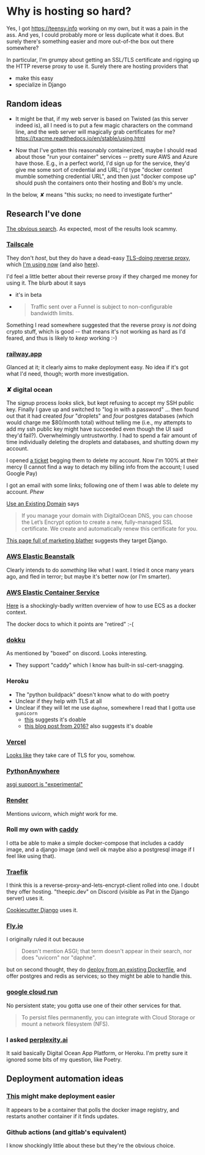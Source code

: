 # Why is hosting so hard?

Yes, I got <https://teensy.info> working on my own, but it was a pain in the ass.  And yes, I could probably more or less duplicate what it does.  But surely there's something easier and more out-of-the box out there somewhere?

In particular, I'm grumpy about getting an SSL/TLS certificate and rigging up the HTTP reverse proxy to use it.  Surely there are hosting providers that

* make this easy
* specialize in Django

## Random ideas

- It might be that, if my web server is based on Twisted (as this server indeed is), all I need is to put a few magic characters on the command line, and the web server will magically grab certificates for me?  https://txacme.readthedocs.io/en/stable/using.html

- Now that I've gotten this reasonably containerized, maybe I should read about those "run your container" services -- pretty sure AWS and Azure have those.  E.g., in a perfect world, I'd sign up for the service, they'd give me some sort of credential and URL; I'd type "docker context mumble something credential URL", and then just "docker compose up" should push the containers onto their hosting and Bob's my uncle.

In the below, ✘ means "this sucks; no need to investigate further"

## Research I've done

[The obvious search](https://duckduckgo.com/?q=django+hosting).  As expected, most of the results look scammy.

### [Tailscale](https://login.tailscale.com/admin/machines)
They don't *host*, but they do have a dead-easy [TLS-doing reverse proxy](https://tailscale.com/kb/1223/funnel#establishing-an-encrypted-proxy), which [I'm using now](https://teensy-info.tail571dc2.ts.net/) (and also [here](https://laptop.tail571dc2.ts.net/)).

I'd feel a little better about their reverse proxy if they charged me money for using it.  The blurb about it says

* it's in beta
* > Traffic sent over a Funnel is subject to non-configurable bandwidth limits.

Something I read somewhere suggested that the reverse proxy is *not* doing crypto stuff, which is good -- that means it's not working as hard as I'd feared, and thus is likely to *keep* working :-)

### [railway.app](https://railway.app/)
Glanced at it; it clearly aims to make deployment easy.  No idea if it's got what I'd need, though; worth more investigation.
### ✘ digital ocean

The signup process *looks* slick, but kept refusing to accept my SSH public key.  Finally I gave up and switched to "log in with a password" ... then found out that it had created *four* "droplets" and *four* postgres databases (which would charge me $80/month total) without telling me (i.e., my attempts to add my ssh public key might have succeeded even though the UI said they'd fail?). Overwhelmingly untrustworthy.  I had to spend a fair amount of time individually deleting the droplets and databases, and shutting down my account.

I opened [a ticket](https://cloudsupport.digitalocean.com/s/case/500QP00000SwqJ3YAJ/please-delete-my-account-asap) begging them to delete my account.  Now I'm 100% at their mercy (I cannot find a way to detach my billing info from the account; I used Google Pay)

I got an email with some links; following one of them I was able to delete my account.  *Phew*

[Use an Existing Domain](https://docs.digitalocean.com/products/networking/load-balancers/how-to/ssl-termination/#use-an-existing-domain) says

> If you manage your domain with DigitalOcean DNS, you can choose the Let’s Encrypt option to create a new, fully-managed SSL certificate. We create and automatically renew this certificate for you.

[This page full of marketing blather](https://www.digitalocean.com/products/app-platform) suggests they target Django.

### [AWS Elastic Beanstalk](https://docs.aws.amazon.com/elasticbeanstalk/latest/dg/Welcome.html)
Clearly intends to do *something* like what I want.
I tried it once many years ago, and fled in terror; but maybe it's better now (or I'm smarter).

### [AWS Elastic Container Service](https://aws.amazon.com/ecs/)
[Here](https://www.docker.com/blog/docker-compose-from-local-to-amazon-ecs/) is a shockingly-badly written overview of how to use ECS as a docker context.

The docker docs to which it points are "retired" :-(

### [dokku](https://dokku.com/docs/networking/proxies/caddy/)

As mentioned by "boxed" on discord.  Looks interesting.

* They support "caddy" which I know has built-in ssl-cert-snagging.

### Heroku

* The "python buildpack" doesn't know what to do with poetry
* Unclear if they help with TLS at all
* Unclear if they will let me use `daphne`, somewhere I read that I gotta use `gunicorn`
  * [this](https://stackoverflow.com/a/43746621/20146) suggests it's doable
  * [this blog post from 2016?](https://blog.heroku.com/in_deep_with_django_channels_the_future_of_real_time_apps_in_django) also suggests it's doable

### [Vercel](https://vercel.com/templates/python/django-hello-world)

[Looks like](https://vercel.com/docs/projects/domains/working-with-ssl) they take care of TLS for you, somehow.

### [PythonAnywhere](https://help.pythonanywhere.com/pages/DeployExistingDjangoProject/)

[asgi support is "experimental"](https://help.pythonanywhere.com/pages/ASGIAPI/)

### [Render](https://docs.render.com/deploy-django)

Mentions uvicorn, which *might* work for me.

### Roll my own with [caddy](https://hub.docker.com/_/caddy)
I otta be able to make a simple docker-compose that includes a caddy image, and a django image (and well ok maybe also a postgresql image if I feel like using that).

### [Traefik](https://doc.traefik.io/traefik/https/overview/)
I think this is a reverse-proxy-and-lets-encrypt-client rolled into one.  I doubt they offer hosting.
"theepic.dev" on Discord (visible as Pat in the Django server) uses it.

[Cookiecutter Django](https://cookiecutter-django.readthedocs.io/en/latest/3-deployment/deployment-with-docker.html#understanding-the-docker-compose-setup) uses it.

### [Fly.io](https://fly.io/docs/django/getting-started/existing/)

I originally ruled it out because
> Doesn't mention ASGI; that term doesn't appear in their search, nor does "uvicorn" nor "daphne".

but on second thought, they do [deploy from an existing Dockerfile](https://fly.io/docs/languages-and-frameworks/dockerfile/), and offer postgres and redis as services; so they might be able to handle this.

### [google cloud run](https://cloud.google.com/run/docs/overview/what-is-cloud-run)

No persistent state; you gotta use one of their other services for that.

> To persist files permanently, you can integrate with Cloud Storage or mount a network filesystem (NFS).

### I asked [perplexity.ai](https://www.perplexity.ai/search/what-hosting-service-will-be-e-h_5FvBqcQs2kFoQaGB1mww)
It said basically Digital Ocean App Platform, or Heroku.  I'm pretty sure it ignored some bits of my question, like Poetry.
## Deployment automation ideas
### [This](https://containrrr.dev/watchtower/introduction/) might make deployment easier
It appears to be a container that polls the docker image registry, and restarts another container if it finds updates.
### Github actions (and gitlab's equivalent)
I know shockingly little about these but they're the obvious choice.
